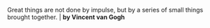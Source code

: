 Great things are not done by impulse, but by a series of small things brought together. | **by Vincent van Gogh**